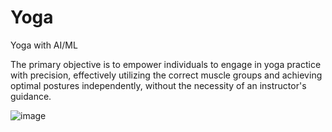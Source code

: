 # Yoga

Yoga with AI/ML 

The primary objective is to empower individuals to engage in yoga practice with precision, effectively utilizing the correct muscle groups and achieving optimal postures independently, without the necessity of an instructor's guidance.

 ![image](https://github.com/karthiks233/Yoga/assets/67165351/bf14192e-a79b-4206-87c3-68d57c8589d5)
 


